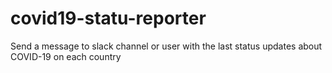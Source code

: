 # covid19-statu-reporter
Send a message to slack  channel or user with the last status  updates about COVID-19  on each country
